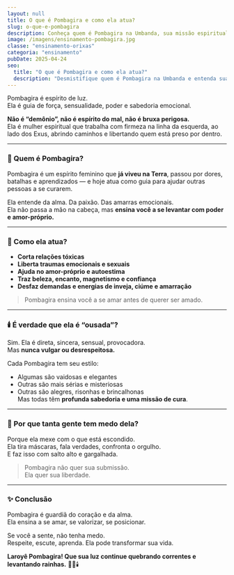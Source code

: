 ```yaml
---
layout: null
title: O que é Pombagira e como ela atua?
slug: o-que-e-pombagira
description: Conheça quem é Pombagira na Umbanda, sua missão espiritual e como ela atua na vida de quem a procura.
image: /imagens/ensinamento-pombagira.jpg
classe: "ensinamento-orixas"
categoria: "ensinamento"
pubDate: 2025-04-24
seo:
  title: "O que é Pombagira e como ela atua?"
  description: "Desmistifique quem é Pombagira na Umbanda e entenda sua força de proteção, amor-próprio e transformação."
---
```

Pombagira é espírito de luz.  
Ela é guia de força, sensualidade, poder e sabedoria emocional.

**Não é “demônio”, não é espírito do mal, não é bruxa perigosa.**  
Ela é mulher espiritual que trabalha com firmeza na linha da esquerda, ao lado dos Exus, abrindo caminhos e libertando quem está preso por dentro.

---

### 💋 Quem é Pombagira?

Pombagira é um espírito feminino que **já viveu na Terra**, passou por dores, batalhas e aprendizados — e hoje atua como guia para ajudar outras pessoas a se curarem.

Ela entende da alma. Da paixão. Das amarras emocionais.  
Ela não passa a mão na cabeça, mas **ensina você a se levantar com poder e amor-próprio.**

---

### 🌹 Como ela atua?

- **Corta relações tóxicas**
- **Liberta traumas emocionais e sexuais**
- **Ajuda no amor-próprio e autoestima**
- **Traz beleza, encanto, magnetismo e confiança**
- **Desfaz demandas e energias de inveja, ciúme e amarração**

> Pombagira ensina você a se amar antes de querer ser amado.

---

### 🕯️ É verdade que ela é “ousada”?

Sim. Ela é direta, sincera, sensual, provocadora.  
Mas **nunca vulgar ou desrespeitosa.**

Cada Pombagira tem seu estilo:  
- Algumas são vaidosas e elegantes  
- Outras são mais sérias e misteriosas  
- Outras são alegres, risonhas e brincalhonas  
Mas todas têm **profunda sabedoria e uma missão de cura**.

---

### 🧿 Por que tanta gente tem medo dela?

Porque ela mexe com o que está escondido.  
Ela tira máscaras, fala verdades, confronta o orgulho.  
E faz isso com salto alto e gargalhada.

> Pombagira não quer sua submissão.  
> Ela quer sua liberdade.

---

### ✨ Conclusão

Pombagira é guardiã do coração e da alma.  
Ela ensina a se amar, se valorizar, se posicionar.

Se você a sente, não tenha medo.  
Respeite, escute, aprenda. Ela pode transformar sua vida.

**Laroyê Pombagira! Que sua luz continue quebrando correntes e levantando rainhas.** 🌹🔥🕯️
